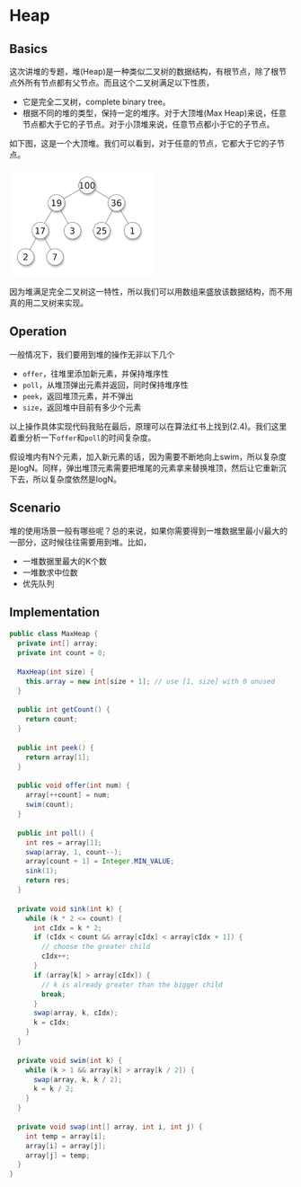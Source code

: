 # Heap

## Basics

这次讲堆的专题，堆(Heap)是一种类似二叉树的数据结构，有根节点，除了根节点外所有节点都有父节点。而且这个二叉树满足以下性质，
+ 它是完全二叉树，complete binary tree。
+ 根据不同的堆的类型，保持一定的堆序。对于大顶堆(Max Heap)来说，任意节点都大于它的子节点。对于小顶堆来说，任意节点都小于它的子节点。

如下图，这是一个大顶堆。我们可以看到，对于任意的节点，它都大于它的子节点。

![alter_text](assets/images/heap.png)

因为堆满足完全二叉树这一特性，所以我们可以用数组来盛放该数据结构，而不用真的用二叉树来实现。

## Operation

一般情况下，我们要用到堆的操作无非以下几个
+ `offer`，往堆里添加新元素，并保持堆序性
+ `poll`，从堆顶弹出元素并返回，同时保持堆序性
+ `peek`，返回堆顶元素，并不弹出
+ `size`，返回堆中目前有多少个元素

以上操作具体实现代码我贴在最后，原理可以在算法红书上找到(2.4)。我们这里着重分析一下`offer`和`poll`的时间复杂度。

假设堆内有N个元素，加入新元素的话，因为需要不断地向上swim，所以复杂度是logN。同样，弹出堆顶元素需要把堆尾的元素拿来替换堆顶，然后让它重新沉下去，所以复杂度依然是logN。

## Scenario

堆的使用场景一般有哪些呢？总的来说，如果你需要得到一堆数据里最小/最大的一部分，这时候往往需要用到堆。比如，
+ 一堆数据里最大的K个数
+ 一堆数求中位数
+ 优先队列

## Implementation

```java
public class MaxHeap {
  private int[] array;
  private int count = 0;

  MaxHeap(int size) {
    this.array = new int[size + 1]; // use [1, size] with 0 unused
  }

  public int getCount() {
    return count;
  }

  public int peek() {
    return array[1];
  }

  public void offer(int num) {
    array[++count] = num;
    swim(count);
  }

  public int poll() {
    int res = array[1];
    swap(array, 1, count--);
    array[count + 1] = Integer.MIN_VALUE;
    sink(1);
    return res;
  }

  private void sink(int k) {
    while (k * 2 <= count) {
      int cIdx = k * 2;
      if (cIdx < count && array[cIdx] < array[cIdx + 1]) {
        // choose the greater child
        cIdx++;
      }
      if (array[k] > array[cIdx]) {
        // k is already greater than the bigger child
        break;
      }
      swap(array, k, cIdx);
      k = cIdx;
    }
  }

  private void swim(int k) {
    while (k > 1 && array[k] > array[k / 2]) {
      swap(array, k, k / 2);
      k = k / 2;
    }
  }

  private void swap(int[] array, int i, int j) {
    int temp = array[i];
    array[i] = array[j];
    array[j] = temp;
  }
}
```